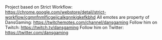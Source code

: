 Project based on Strict Workflow: https://chrome.google.com/webstore/detail/strict-workflow/cgmnfnmlficgeijcalkgnnkigkefkbhd
All emotes are property of DansGaming: https://twitchemotes.com/channel/dansgaming
Follow him on Twitch: https://twitch.tv/dansgaming
Follow him on Twitter: https://twitter.com/dansgaming